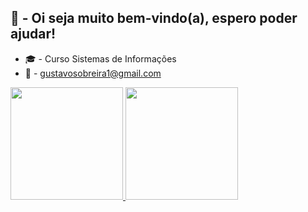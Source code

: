 ## 👋 - Oi seja muito bem-vindo(a), espero poder ajudar!
- 🎓 - Curso Sistemas de Informações
- 📩 - gustavosobreira1@gmail.com  

  
  
<div>
  <a href="https://github.com/Gustavo-Sobreira">
  <img height="180em" src="https://github-readme-stats.vercel.app/api?username=Gustavo-Sobreira&show_icons=true&theme=darcula&include_all_commits=true&count_private=true"/>
  <img height="180em" src="https://github-readme-stats.vercel.app/api/top-langs/?username=Gustavo-Sobreira&layout=compact&langs_count=16&theme=darcula"/>
</div>
  
